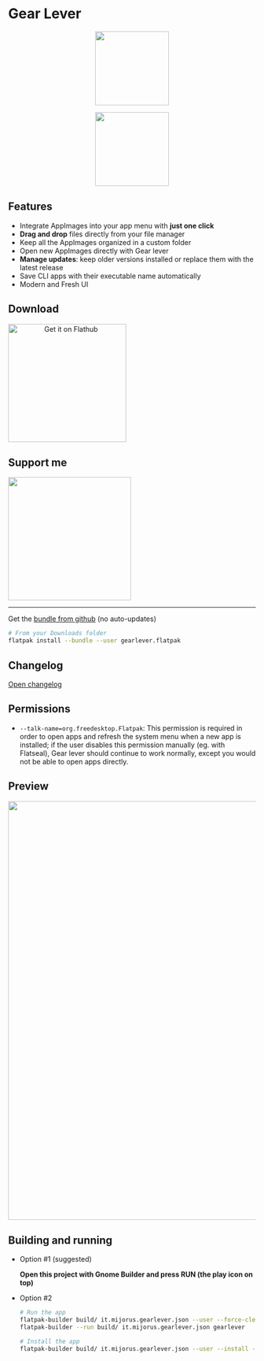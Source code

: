 # Gear Lever


<p align="center">
  <img width="150" src="data/icons/hicolor/scalable/apps/it.mijorus.gearlever.svg">
</p>

<p align="center"><a href="https://flatstat.mijorus.it/app/it.mijorus.gearlever"  align="center"><img width="150" src="https://img.shields.io/endpoint?url=https://flathub-stats-backend.vercel.app/badges/it.mijorus.gearlever/shields.io.json"></a></p>



## Features
- Integrate AppImages into your app menu with **just one click**
- **Drag and drop** files directly from your file manager
- Keep all the AppImages organized in a custom folder
- Open new AppImages directly with Gear lever
- **Manage updates**: keep older versions installed or replace them with the latest release
- Save CLI apps with their executable name automatically
- Modern and Fresh UI

## Download
<a href="https://flathub.org/apps/details/it.mijorus.gearlever" align="center">
  <img width="240" src="https://flathub.org/api/badge?svg&locale=en" alt="Get it on Flathub">
</a>

##  Support me
<a href="https://ko-fi.com/mijorus" align="center">
  <img width="250" src="https://mijorus.it/kofi-support.png">
</a>


___

Get the [bundle from github](https://github.com/mijorus/gearlever/releases) (no auto-updates)
```sh
# From your Downloads folder
flatpak install --bundle --user gearlever.flatpak
```

## Changelog
[Open changelog](https://gearlever.mijorus.it/changelog)

## Permissions

- `--talk-name=org.freedesktop.Flatpak`: This permission is required in order to open apps and refresh the system menu when a new app is installed; if the user disables this permission manually (eg. with Flatseal), Gear lever should continue to work normally, except you would not be able to open apps directly.

## Preview
<p align="center">
  <img width="850" src="https://raw.githubusercontent.com/mijorus/gearlever/master/docs/gearlever3.png">
</p>

## Building and running
- Option #1 (suggested)

  **Open this project with Gnome Builder and press RUN (the play icon on top)**

- Option #2
  ```sh
  # Run the app
  flatpak-builder build/ it.mijorus.gearlever.json --user --force-clean
  flatpak-builder --run build/ it.mijorus.gearlever.json gearlever

  # Install the app
  flatpak-builder build/ it.mijorus.gearlever.json --user --install --force-clean
  ```


